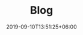---
title: "Blog"
date: 2019-09-10T13:51:25+06:00
draft: false
description: "this is meta description"
bg_image : "images/bg/cta-bg.png"
---